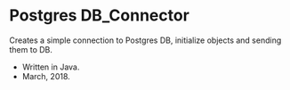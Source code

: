 # Postgres DB_Connector
Creates a simple connection to Postgres DB, initialize objects and sending them to DB.

* Written in Java.
* March, 2018.
